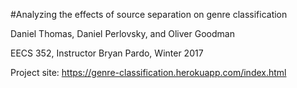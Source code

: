 #Analyzing the effects of source separation on genre classification

Daniel Thomas, Daniel Perlovsky, and Oliver Goodman

EECS 352, Instructor Bryan Pardo, Winter 2017

Project site: https://genre-classification.herokuapp.com/index.html